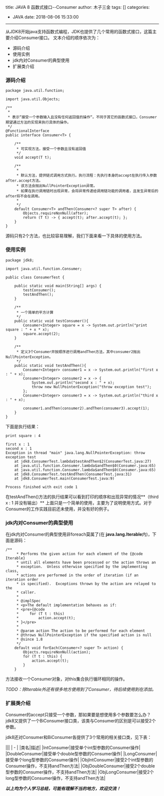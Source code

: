 title: JAVA 8 函数式接口--Consumer
author: 木子三金
tags: []
categories:
  - JAVA
date: 2018-08-06 15:33:00
---
从JDK8开始java支持函数式编程，JDK也提供了几个常用的函数式接口，这篇主要介绍Consumer接口。
文本介绍的顺序依次为：
- 源码介绍
- 使用实例
- jdk内对Consumer的典型使用
- 扩展类介绍

<!-- more -->

### 源码介绍
```
package java.util.function;

import java.util.Objects;

/**
 *
 * 表示“接受一个参数输入且没有任何返回值的操作“。不同于其它的函数式接口，Consumer期望通过方法的实现来执行具体的操作。
 */
@FunctionalInterface
public interface Consumer<T> {

    /**
     * 可实现方法，接受一个参数且没有返回值
     */
    void accept(T t);

    /**
     * 
     * 默认方法，提供链式调用方式执行。执行流程：先执行本身的accept在执行传入参数after.accept方法。
     * 该方法会抛出NullPointerException异常。
     * 如果在执行调用链时出现异常，会将异常传递给调用链功能的调用者，且发生异常后的after将不会在调用。
     * 
     */
    default Consumer<T> andThen(Consumer<? super T> after) {
        Objects.requireNonNull(after);
        return (T t) -> { accept(t); after.accept(t); };
    }
}

```
源码只有2个方法，也比较容易理解，我们下面来看一下具体的使用方法。

### 使用实例

```
package jdk8;

import java.util.function.Consumer;

public class ConsumerTest {

    public static void main(String[] args) {
        testConsumer();
        testAndThen();
    }

    /**
     * 一个简单的平方计算
     */
    public static void testConsumer(){
        Consumer<Integer> square = x -> System.out.println("print square : " + x * x);
        square.accept(2);
    }

    /**
     * 定义3个Consumer并按顺序进行调用andThen方法，其中consumer2抛出NullPointerException。
     */
    public static void testAndThen(){
        Consumer<Integer> consumer1 = x -> System.out.println("first x : " + x);
        Consumer<Integer> consumer2 = x -> {
            System.out.println("second x : " + x);
            throw new NullPointerException("throw exception test");
        };
        Consumer<Integer> consumer3 = x -> System.out.println("third x : " + x);

        consumer1.andThen(consumer2).andThen(consumer3).accept(1);
    }
}

```
下面是执行结果：
```
print square : 4

first x : 1
second x : 1
Exception in thread "main" java.lang.NullPointerException: throw exception test
	at jdk8.ConsumerTest.lambda$testAndThen$2(ConsumerTest.java:27)
	at java.util.function.Consumer.lambda$andThen$0(Consumer.java:65)
	at java.util.function.Consumer.lambda$andThen$0(Consumer.java:65)
	at jdk8.ConsumerTest.testAndThen(ConsumerTest.java:31)
	at jdk8.ConsumerTest.main(ConsumerTest.java:9)

Process finished with exit code 1
```
在testAndThen()方法的执行结果可以看到打印的顺序和出现异常的情况**（third x : 1 并没有输出）**
上面只是一个简单的使用，主要为了说明使用方式。对于Consumer的工作实践目前还未使用，并没有好的例子。

### jdk内对Consumer的典型使用
在jdk内对Consumer的典型使用非foreach莫属了(在 **java.lang.Iterable**内)，下面是源码：
```
/**
     * Performs the given action for each element of the {@code Iterable}
     * until all elements have been processed or the action throws an
     * exception.  Unless otherwise specified by the implementing class,
     * actions are performed in the order of iteration (if an iteration order
     * is specified).  Exceptions thrown by the action are relayed to the
     * caller.
     *
     * @implSpec
     * <p>The default implementation behaves as if:
     * <pre>{@code
     *     for (T t : this)
     *         action.accept(t);
     * }</pre>
     *
     * @param action The action to be performed for each element
     * @throws NullPointerException if the specified action is null
     * @since 1.8
     */
    default void forEach(Consumer<? super T> action) {
        Objects.requireNonNull(action);
        for (T t : this) {
            action.accept(t);
        }
    }
```
方法接收一个Consumer对象，对this集合执行循环相同的操作。

*TODO：除Iterable外还有很多地方使用到了Consumer，待后续使用到在添加。*

### 扩展类介绍
Consumer的accept只接受一个参数，那如果要是想使用多个参数要怎么办？jdk8又提供了一个BiConsumer接口类，该类与Consumer的区别是可以接受2个参数。

jdk8还对Consumer和BiConsumer各提供了3个常用的相关接口类，见下表：

|||
| - |
|类名|描述|
|IntConsumer|接受单个int型参数的Consumer操作|
|DoubleConsumer|接受单个double型参数的Consumer操作|
|LongConsumer|接受单个long型参数的Consumer操作|
|ObjIntConsumer|接受2个int型参数的Consumer操作，不支持andThen方法|
|ObjDoubleConsumer|接受2个double型参数的Consumer操作，不支持andThen方法|
|ObjLongConsumer|接受2个long型参数的Consumer操作，不支持andThen方法|

***以上均为个人学习总结，可能有理解不当的地方，欢迎交流！***